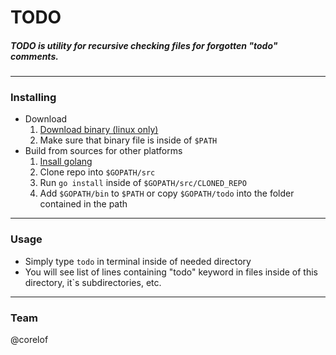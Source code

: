 # TODO #

##### TODO is utility for recursive checking files for forgotten "todo" comments.

---

### Installing ###

- Download
    1. [Download binary (linux only)](https://bitbucket.org/corelof/todo/downloads/todo)
    2. Make sure that binary file is inside of ```$PATH```
- Build from sources for other platforms
    1. [Insall golang](https://golang.org/dl/)
    2. Clone repo into ```$GOPATH/src```
    3. Run ```go install``` inside of ```$GOPATH/src/CLONED_REPO```
    4. Add ```$GOPATH/bin``` to ```$PATH``` or copy ```$GOPATH/todo``` into the folder contained in the path

---

### Usage ###

- Simply type ```todo``` in terminal inside of needed directory
- You will see list of lines containing "todo" keyword in files inside of this directory, it`s subdirectories, etc. 

---

### Team ###


 @corelof
